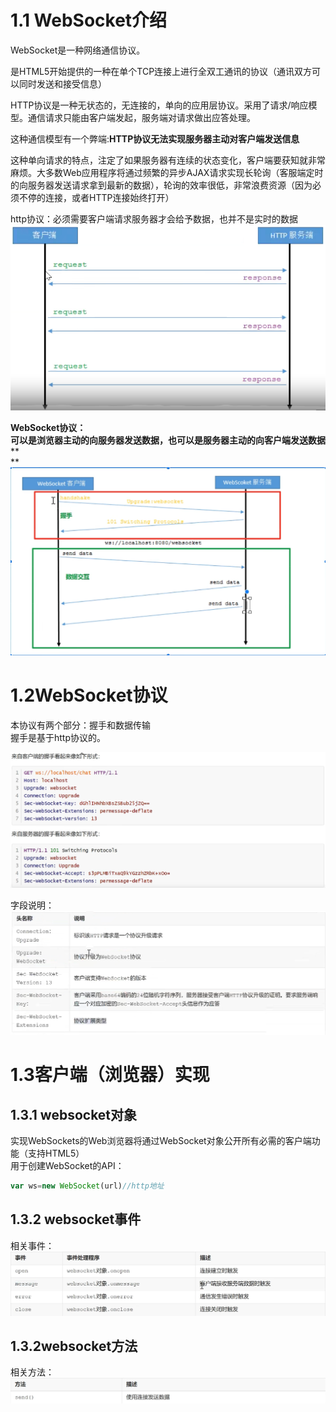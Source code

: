 
# 1.1 WebSocket介绍
WebSocket是一种网络通信协议。

是HTML5开始提供的一种在单个TCP连接上进行全双工通讯的协议（通讯双方可以同时发送和接受信息）

HTTP协议是一种无状态的，无连接的，单向的应用层协议。采用了请求/响应模型。通信请求只能由客户端发起，服务端对请求做出应答处理。

这种通信模型有一个弊端:**HTTP协议无法实现服务器主动对客户端发送信息**

这种单向请求的特点，注定了如果服务器有连续的状态变化，客户端要获知就非常麻烦。大多数Web应用程序将通过频繁的异步AJAX请求实现长轮询（客服端定时的向服务器发送请求拿到最新的数据），轮询的效率很低，非常浪费资源（因为必须不停的连接，或者HTTP连接始终打开）

http协议：必须需要客户端请求服务器才会给予数据，也并不是实时的数据
![image.png](./assets/1648966735634-6ce937e1-465c-45c2-9834-046b4abedd85.png)

**WebSocket协议：**<br />**可以是浏览器主动的向服务器发送数据，也可以是服务器主动的向客户端发送数据**<br />**<br /> **![image.png](./assets/1648966821510-89e833bb-a1ea-45e1-8e24-abfc3c10e19d.png)

# 1.2WebSocket协议
本协议有两个部分：握手和数据传输<br />握手是基于http协议的。

![image.png](./assets/1648967152606-3121baf1-e01f-49bf-bab9-96cab732adf0.png)

字段说明：
![image.png](./assets/1648967192141-2c8a5da5-76f4-4aff-959c-1c96cbb2c19b.png)

# 1.3客户端（浏览器）实现

## 1.3.1 websocket对象
实现WebSockets的Web浏览器将通过WebSocket对象公开所有必需的客户端功能（支持HTML5）<br />用于创建WebSocket的API：
```javascript
var ws=new WebSocket(url)//http地址
```

## 1.3.2 websocket事件
相关事件：
![image.png](./assets/1648967549185-93256c2e-037f-4320-9fa6-de919428a714.png)


## 1.3.2websocket方法
相关方法：
![image.png](./assets/1648967588420-8d310100-00d7-4b38-9cd7-0f43bb2445f5.png)

